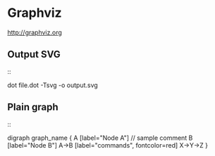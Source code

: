 # Graphviz
<http://graphviz.org>

Output SVG
----------

::

 dot file.dot -Tsvg -o output.svg

Plain graph
-----------

::

 digraph graph_name {
   A [label="Node A"] // sample comment
   B [label="Node B"]
   A->B [label="commands", fontcolor=red]
   X->Y->Z
 }



